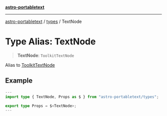 [**astro-portabletext**](../../README.md)

***

[astro-portabletext](../../README.md) / [types](../README.md) / TextNode

# Type Alias: TextNode

> **TextNode**: `ToolkitTextNode`

Alias to [ToolkitTextNode](https://portabletext.github.io/toolkit/interfaces/ToolkitTextNode.html)

## Example

```ts
---
import type { TextNode, Props as $ } from "astro-portabletext/types";

export type Props = $<TextNode>;
---
```
